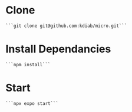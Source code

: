 # Clone
    ```git clone git@github.com:kdiab/micro.git```
# Install Dependancies
    ```npm install```
# Start
    ```npx expo start```
